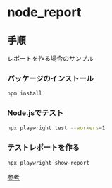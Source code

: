 # node_report

## 手順

レポートを作る場合のサンプル

### パッケージのインストール

```bash
npm install
```

### Node.jsでテスト

```bash
npx playwright test --workers=1
```

### テストレポートを作る

```bash
npx playwright show-report
```

[参考](https://playwright.dev/docs/test-reporters)
